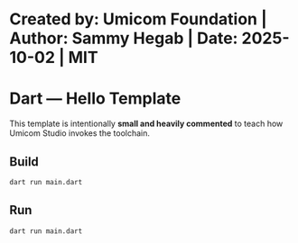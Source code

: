 # Created by: Umicom Foundation | Author: Sammy Hegab | Date: 2025-10-02 | MIT

# Dart — Hello Template

This template is intentionally **small and heavily commented** to teach how
Umicom Studio invokes the toolchain.

## Build
```bash
dart run main.dart
```

## Run
```bash
dart run main.dart
```


